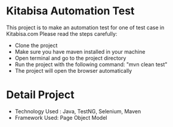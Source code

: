 #
#
# 
# Kitabisa Automation Test

This project is to make an automation test for one of test case in Kitabisa.com
Please read the steps carefully:

* Clone the project
* Make sure you have maven installed in your machine
* Open terminal and go to the project directory
* Run the project with the following command: "mvn clean test"
* The project will open the browser automatically

 # Detail Project
 
 * Technology Used : Java, TestNG, Selenium, Maven
 * Framework Used: Page Object Model


